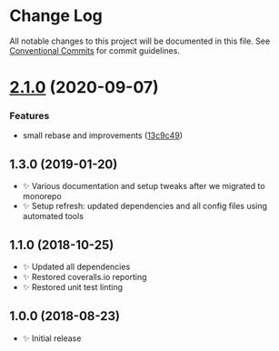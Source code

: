 # Change Log

All notable changes to this project will be documented in this file.
See [Conventional Commits](https://conventionalcommits.org) for commit guidelines.

# [2.1.0](https://gitlab.com/codsen/codsen/compare/ranges-regex@2.0.57...ranges-regex@2.1.0) (2020-09-07)


### Features

* small rebase and improvements ([13c9c49](https://gitlab.com/codsen/codsen/commit/13c9c49f43a76c137a08e53915dc53ad17da5fa9))





## 1.3.0 (2019-01-20)

- ✨ Various documentation and setup tweaks after we migrated to monorepo
- ✨ Setup refresh: updated dependencies and all config files using automated tools

## 1.1.0 (2018-10-25)

- ✨ Updated all dependencies
- ✨ Restored coveralls.io reporting
- ✨ Restored unit test linting

## 1.0.0 (2018-08-23)

- ✨ Initial release
